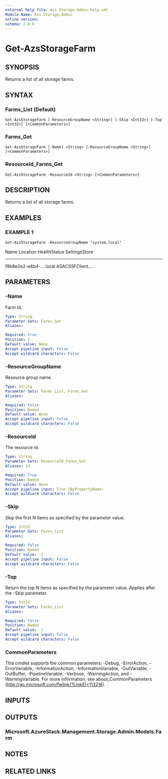 ```yaml
---
external help file: Azs.Storage.Admin-help.xml
Module Name: Azs.Storage.Admin
online version:
schema: 2.0.0
---
```


# Get-AzsStorageFarm

## SYNOPSIS
Returns a list of all storage farms.

## SYNTAX

### Farms_List (Default)
```
Get-AzsStorageFarm [-ResourceGroupName <String>] [-Skip <Int32>] [-Top <Int32>] [<CommonParameters>]
```

### Farms_Get
```
Get-AzsStorageFarm [-Name] <String> [-ResourceGroupName <String>] [<CommonParameters>]
```

### ResourceId_Farms_Get
```
Get-AzsStorageFarm -ResourceId <String> [<CommonParameters>]
```

## DESCRIPTION
Returns a list of all storage farms.

## EXAMPLES

### EXAMPLE 1
```
Get-AzsStorageFarm -ResourceGroupName "system.local"
```

Name              Location          HealthStatus      SettingsStore
----              --------          ------------      -------------
f9b8e2e2-e4b4-...
local                               ASACSSFClient....

## PARAMETERS

### -Name
Farm Id.

```yaml
Type: String
Parameter Sets: Farms_Get
Aliases:

Required: True
Position: 1
Default value: None
Accept pipeline input: False
Accept wildcard characters: False
```

### -ResourceGroupName
Resource group name.

```yaml
Type: String
Parameter Sets: Farms_List, Farms_Get
Aliases:

Required: False
Position: Named
Default value: None
Accept pipeline input: False
Accept wildcard characters: False
```

### -ResourceId
The resource id.

```yaml
Type: String
Parameter Sets: ResourceId_Farms_Get
Aliases: id

Required: True
Position: Named
Default value: None
Accept pipeline input: True (ByPropertyName)
Accept wildcard characters: False
```

### -Skip
Skip the first N items as specified by the parameter value.

```yaml
Type: Int32
Parameter Sets: Farms_List
Aliases:

Required: False
Position: Named
Default value: -1
Accept pipeline input: False
Accept wildcard characters: False
```

### -Top
Return the top N items as specified by the parameter value.
Applies after the -Skip parameter.

```yaml
Type: Int32
Parameter Sets: Farms_List
Aliases:

Required: False
Position: Named
Default value: -1
Accept pipeline input: False
Accept wildcard characters: False
```

### CommonParameters
This cmdlet supports the common parameters: -Debug, -ErrorAction, -ErrorVariable, -InformationAction, -InformationVariable, -OutVariable, -OutBuffer, -PipelineVariable, -Verbose, -WarningAction, and -WarningVariable.
For more information, see about_CommonParameters (http://go.microsoft.com/fwlink/?LinkID=113216).

## INPUTS

## OUTPUTS

### Microsoft.AzureStack.Management.Storage.Admin.Models.Farm

## NOTES

## RELATED LINKS
